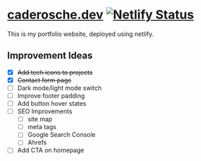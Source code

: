# [caderosche.dev](https://www.caderosche.dev) [![Netlify Status](https://api.netlify.com/api/v1/badges/04d9fce4-7585-4677-bbbc-37dac77eb45b/deploy-status)](https://app.netlify.com/sites/cade-rosche-portfolio-test-site/deploys)

This is my portfolio website, deployed using netlify.

## Improvement Ideas
- [X] ~~Add tech icons to projects~~
- [X] ~~Contact form page~~
- [ ] Dark mode/light mode switch
- [ ] Improve footer padding
- [ ] Add button hover states
- [ ] SEO Improvements 
    - [ ] site map
    - [ ] meta tags
    - [ ] Google Search Console
    - [ ] Ahrefs
- [ ] Add CTA on homepage
